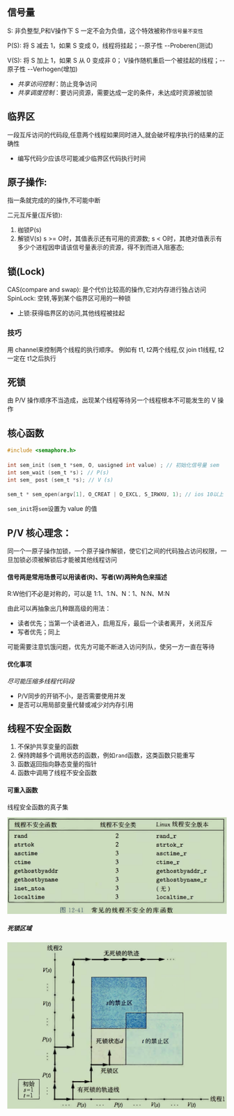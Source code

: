 
## 信号量
S: 非负整型,P和V操作下 S 一定不会为负值，这个特效被称作`信号量不变性`

P(S): 将 S 减去 1，如果 S 变成 0，线程将挂起；--原子性  --Proberen(测试)

V(S): 将 S 加上 1，如果 S 从 0 变成非 0； V操作随机重启一个被挂起的线程；--原子性  --Verhogen(增加)

* *共享访问控制*：防止竞争访问
* *共享调度控制*：要访问资源，需要达成一定的条件，未达成时资源被加锁

## 临界区
一段互斥访问的代码段,任意两个线程如果同时进入,就会破坏程序执行的结果的正确性
* 编写代码少应该尽可能减少临界区代码执行时间

## 原子操作:
指一条就完成的的操作,不可能中断

二元互斥量(互斥锁):
1) 枷锁P(s)
2) 解锁V(s)
s >= O时，其值表示还有可用的资源数;
s < O时，其绝对值表示有多少个进程因申请该信号量表示的资源，得不到而进入阻塞态;

## 锁(Lock)
CAS(compare and swap): 是个代价比较高的操作,它对内存进行独占访问
SpinLock: 空转,等到某个临界区可用的一种锁
* 上锁:获得临界区的访问,其他线程被挂起

### 技巧
用 channel来控制两个线程的执行顺序。
例如有 t1, t2两个线程,仅 join t1线程, t2一定在 t1之后执行

## 死锁
由 P/V 操作顺序不当造成，出现某个线程等待另一个线程根本不可能发生的 V 操作

## 核心函数

```c
#include <semaphore.h>

int sem_init (sem_t *sem, O, uasigned int value) ; // 初始化信号量 sem
int sem_wait (sem_t *s)； // P(s)
int sem_ post (sem_t *s); // V (s)

sem_t * sem_open(argv[1], O_CREAT | O_EXCL, S_IRWXU, 1); // ios 10以上 sem_init 无法使用，替代方案
```

`sem_init`将`sem`设置为 value 的值

## P/V 核心理念：
同一个一原子操作加锁，一个原子操作解锁，使它们之间的代码独占访问权限，一旦加锁必须被解锁后才能被其他线程访问

#### 信号两是常用场景可以用读者(R)、写者(W)两种角色来描述

R:W他们不必是对称的，可以是 1:1、1:N、N：1、N:N、M:N

由此可以再抽象出几种跟高级的用法：
* 读者优先；当第一个读者进入，启用互斥，最后一个读者离开，关闭互斥
* 写者优先；同上

可能需要注意饥饿问题，优先方可能不断进入访问列队，使另一方一直在等待

#### 优化事项
*尽可能压缩多线程代码段*

* P/V同步的开销不小，是否需要使用并发
* 是否可以用局部变量代替或减少对内存引用


## 线程不安全函数
1. 不保护共享变量的函数
2. 保持跨越多个调用状态的函数，例如`rand`函数，这类函数只能重写
3. 函数返回指向静态变量的指针
4. 函数中调用了线程不安全函数

#### 可重入函数
线程安全函数的真子集

![](./%E7%BA%BF%E7%A8%8B%E4%B8%8D%E5%AE%89%E5%85%A8%E5%87%BD%E6%95%B0.png)

##### 死锁区域
![死锁](%E6%AD%BB%E9%94%81.png)
